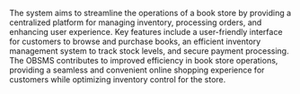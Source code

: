 The system aims to streamline the operations of a book store by providing a centralized platform for managing inventory, processing orders, and enhancing user experience. Key features include a user-friendly interface for customers to browse and purchase books, an efficient inventory management system to track stock levels, and secure payment processing. The OBSMS contributes to improved efficiency in book store operations, providing a seamless and convenient online shopping experience for customers while optimizing inventory control for the store.
